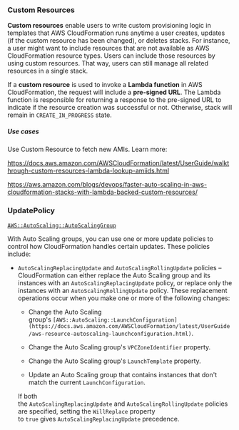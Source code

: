 ### Custom Resources
**Custom resources** enable users to write custom provisioning logic in templates that AWS CloudFormation runs anytime a user creates, updates (if the custom resource has been changed), or deletes stacks. For instance, a user might want to include resources that are not available as AWS CloudFormation resource types. Users can include those resources by using custom resources. That way, users can still manage all related resources in a single stack.

If a **custom resource** is used to invoke a **Lambda function** in AWS CloudFormation, the request will include a **pre-signed URL**. The Lambda function is responsible for returning a response to the pre-signed URL to indicate if the resource creation was successful or not. Otherwise, stack will remain in `CREATE_IN_PROGRESS` state.

##### Use cases
Use Custom Resource to fetch new AMIs. Learn more:

https://docs.aws.amazon.com/AWSCloudFormation/latest/UserGuide/walkthrough-custom-resources-lambda-lookup-amiids.html

https://aws.amazon.com/blogs/devops/faster-auto-scaling-in-aws-cloudformation-stacks-with-lambda-backed-custom-resources/


### UpdatePolicy

[`AWS::AutoScaling::AutoScalingGroup`](https://docs.aws.amazon.com/AWSCloudFormation/latest/UserGuide/aws-resource-autoscaling-autoscalinggroup.html)

With Auto Scaling groups, you can use one or more update policies to control how CloudFormation handles certain updates. These policies include:

- `AutoScalingReplacingUpdate` and `AutoScalingRollingUpdate` policies – CloudFormation can either replace the Auto Scaling group and its instances with an `AutoScalingReplacingUpdate` policy, or replace only the instances with an `AutoScalingRollingUpdate` policy. These replacement operations occur when you make one or more of the following changes:
    
    - Change the Auto Scaling group's `[AWS::AutoScaling::LaunchConfiguration](https://docs.aws.amazon.com/AWSCloudFormation/latest/UserGuide/aws-resource-autoscaling-launchconfiguration.html)`.
        
    - Change the Auto Scaling group's `VPCZoneIdentifier` property.
        
    - Change the Auto Scaling group's `LaunchTemplate` property.
        
    - Update an Auto Scaling group that contains instances that don't match the current `LaunchConfiguration`.
        
    If both the `AutoScalingReplacingUpdate` and `AutoScalingRollingUpdate` policies are specified, setting the `WillReplace` property to `true` gives `AutoScalingReplacingUpdate` precedence.